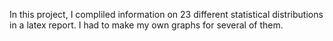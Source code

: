 In this project, I compliled information on 23 different statistical distributions in a latex report. 
I had to make my own graphs for several of them. 
